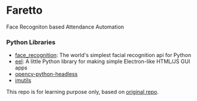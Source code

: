 # Faretto
Face Recogniton based Attendance Automation

### Python Libraries
- [face_recognition](https://github.com/ageitgey/face_recognition): The world's simplest facial recognition api for Python
- [eel](https://github.com/ChrisKnott/Eel): A little Python library for making simple Electron-like HTML/JS GUI apps
- [opencv-python-headless](https://github.com/opencv/opencv-python)
- [imutils](https://github.com/jrosebr1/imutils)


This repo is for learning purpose only, based on [original repo](https://github.com/kuntal811/automatic-attendance-using-face-recognition).
